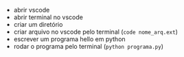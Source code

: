- abrir vscode
- abrir terminal no vscode
- criar um diretório
- criar arquivo no vscode pelo terminal (`code nome_arq.ext`)
- escrever um programa hello em python
- rodar o programa pelo terminal (`python programa.py`)

